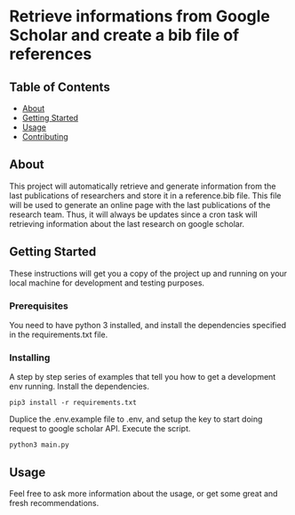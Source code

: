 # Retrieve informations from Google Scholar and create a bib file of references

## Table of Contents

- [About](#about)
- [Getting Started](#getting_started)
- [Usage](#usage)
- [Contributing](../CONTRIBUTING.md)

## About <a name = "about"></a>

This project will automatically retrieve and generate information from the last publications of researchers and store it in a reference.bib file. This file will be used to generate an online page with the last publications of the research team. Thus, it will always be updates since a cron task will retrieving information about the last research on google scholar.

## Getting Started <a name = "getting_started"></a>

These instructions will get you a copy of the project up and running on your local machine for development and testing purposes. 

### Prerequisites

You need to have python 3 installed, and install the dependencies specified in the requirements.txt file.


### Installing

A step by step series of examples that tell you how to get a development env running.
Install the dependencies.

```
pip3 install -r requirements.txt
```

Duplice the .env.example file to .env, and setup the key to start doing request to google scholar API. Execute the script.

```
python3 main.py
```

## Usage <a name = "usage"></a>

Feel free to ask more information about the usage, or get some great and fresh recommendations.
